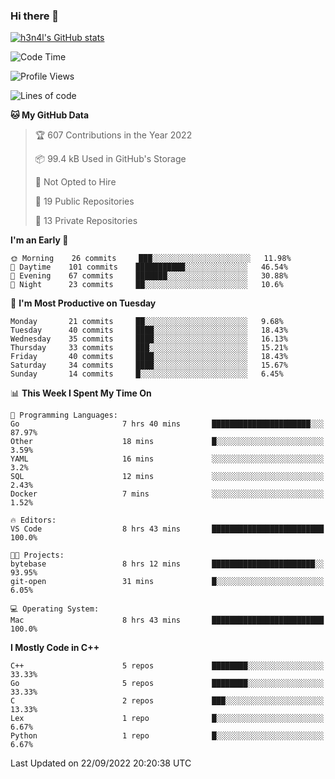 ### Hi there 👋

[![h3n4l's GitHub stats](https://github-readme-stats.vercel.app/api?username=h3n4l&count_private=true&show_icons=true&theme=radical)](https://github.com/h3n4l/github-readme-stats)

<!--START_SECTION:waka-->
![Code Time](http://img.shields.io/badge/Code%20Time-684%20hrs%2056%20mins-blue)

![Profile Views](http://img.shields.io/badge/Profile%20Views-2-blue)

![Lines of code](https://img.shields.io/badge/From%20Hello%20World%20I%27ve%20Written-43%20Thousand%20lines%20of%20code-blue)

**🐱 My GitHub Data** 

> 🏆 607 Contributions in the Year 2022
 > 
> 📦 99.4 kB Used in GitHub's Storage 
 > 
> 🚫 Not Opted to Hire
 > 
> 📜 19 Public Repositories 
 > 
> 🔑 13 Private Repositories  
 > 
**I'm an Early 🐤** 

```text
🌞 Morning    26 commits     ███░░░░░░░░░░░░░░░░░░░░░░   11.98% 
🌆 Daytime    101 commits    ███████████░░░░░░░░░░░░░░   46.54% 
🌃 Evening    67 commits     ███████░░░░░░░░░░░░░░░░░░   30.88% 
🌙 Night      23 commits     ██░░░░░░░░░░░░░░░░░░░░░░░   10.6%

```
📅 **I'm Most Productive on Tuesday** 

```text
Monday       21 commits     ██░░░░░░░░░░░░░░░░░░░░░░░   9.68% 
Tuesday      40 commits     ████░░░░░░░░░░░░░░░░░░░░░   18.43% 
Wednesday    35 commits     ████░░░░░░░░░░░░░░░░░░░░░   16.13% 
Thursday     33 commits     ███░░░░░░░░░░░░░░░░░░░░░░   15.21% 
Friday       40 commits     ████░░░░░░░░░░░░░░░░░░░░░   18.43% 
Saturday     34 commits     ████░░░░░░░░░░░░░░░░░░░░░   15.67% 
Sunday       14 commits     █░░░░░░░░░░░░░░░░░░░░░░░░   6.45%

```


📊 **This Week I Spent My Time On** 

```text
💬 Programming Languages: 
Go                       7 hrs 40 mins       ██████████████████████░░░   87.97% 
Other                    18 mins             █░░░░░░░░░░░░░░░░░░░░░░░░   3.59% 
YAML                     16 mins             ░░░░░░░░░░░░░░░░░░░░░░░░░   3.2% 
SQL                      12 mins             ░░░░░░░░░░░░░░░░░░░░░░░░░   2.43% 
Docker                   7 mins              ░░░░░░░░░░░░░░░░░░░░░░░░░   1.52%

🔥 Editors: 
VS Code                  8 hrs 43 mins       █████████████████████████   100.0%

🐱‍💻 Projects: 
bytebase                 8 hrs 12 mins       ███████████████████████░░   93.95% 
git-open                 31 mins             █░░░░░░░░░░░░░░░░░░░░░░░░   6.05%

💻 Operating System: 
Mac                      8 hrs 43 mins       █████████████████████████   100.0%

```

**I Mostly Code in C++** 

```text
C++                      5 repos             ████████░░░░░░░░░░░░░░░░░   33.33% 
Go                       5 repos             ████████░░░░░░░░░░░░░░░░░   33.33% 
C                        2 repos             ███░░░░░░░░░░░░░░░░░░░░░░   13.33% 
Lex                      1 repo              █░░░░░░░░░░░░░░░░░░░░░░░░   6.67% 
Python                   1 repo              █░░░░░░░░░░░░░░░░░░░░░░░░   6.67%

```



 Last Updated on 22/09/2022 20:20:38 UTC
<!--END_SECTION:waka-->

